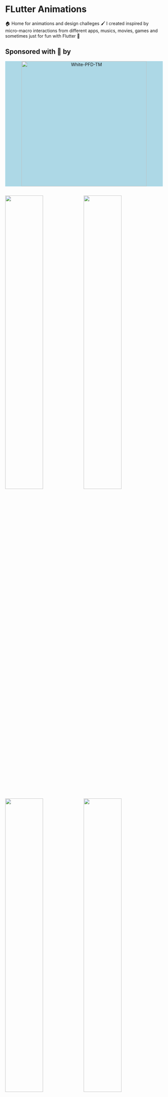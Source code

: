 # FLutter Animations

🏠 Home for animations and design challeges 🖌 I created inspired by micro-macro interactions from different apps, musics, movies, games and sometimes just for fun with Flutter 💙


<h2> Sponsored with 💙 by </h2>
<div align="center">
 <div style="background-color:lightblue">
    
<a  href="https://code.pieces.app/"><img width="400" alt="White-PFD-TM" src="https://user-images.githubusercontent.com/65209850/210824481-49e4b319-3a68-4cbd-98ec-43d07e35760f.png">
</a>
  </div>
</div>
<h2></h2>


<a target="_blank" href="https://github.com/rutvik110/Flutter-Animations/tree/master/lib/flutter_design_challenges/star_wars_intro_theme"><img src="https://media3.giphy.com/media/zeXhCh9eL9LzoaOdzL/giphy.gif" width="49%"></a>
<a target="_blank" href="https://github.com/rutvik110/Flutter-Animations/tree/master/lib/flutter_design_challenges/spotify_notifications_chips"><img src="https://media3.giphy.com/media/8WzFkyoYYHPVD1BHEx/giphy.gif" width="49%"></a>

<a target="_blank" href="https://github.com/rutvik110/Flutter-Animations/tree/master/lib/flutter_design_challenges/spotify_album_view"><img src="https://media3.giphy.com/media/n72MSudBc2KLkQu0yz/giphy.gif" width="49%"></a>
<a target="_blank" href="https://github.com/rutvik110/Flutter-Animations/tree/master/lib/flutter_design_challenges/marching_ants"><img src="https://media3.giphy.com/media/Y4zLMeIEul7dViJGrd/giphy.gif" width="49%"></a>



[Stripes Shader](https://github.com/rutvik110/Flutter-Animations/tree/master/lib/flutter_shaders/stripes_shader)

https://user-images.githubusercontent.com/65209850/196029076-c6548842-cbab-4632-b79f-fc3b2cde9150.mov



<a target="_blank" href="https://github.com/rutvik110/Flutter-Animations/tree/master/lib/flutter_design_challenges/logIn_concept"><img src="https://media3.giphy.com/media/5YQikLdRni4gC1OmcI/giphy.gif" width="49%"></a>
<a target="_blank" href="https://github.com/rutvik110/Flutter-Animations/tree/master/lib/flutter_design_challenges/floating_card"><img src="https://media3.giphy.com/media/iHdf2ZiGbpDdI5sztC/giphy.gif" width="49%"></a>

[Stacked Pictures](https://github.com/rutvik110/Flutter-Animations/tree/master/lib/flutter_design_challenges/pictures_stack)

https://user-images.githubusercontent.com/65209850/197038505-d71171c6-487b-4d1d-8532-47022c966966.mov

<a target="_blank" href="https://github.com/rutvik110/Flutter-Animations/tree/master/lib/maths_meet_flutter/enlightened_heart"><img src="https://media3.giphy.com/media/fzoM7S1sKxTJGJF694/giphy.gif" width="49%"></a>
<a target="_blank" href="https://github.com/rutvik110/Flutter-Animations/tree/master/lib/maths_meet_flutter/clockwork"><img src="https://media3.giphy.com/media/d5GF90fNm83SFsQC0B/giphy.gif" width="49%"></a>

<a target="_blank" href="https://github.com/rutvik110/Flutter-Animations/tree/master/lib/flutter_design_challenges/item_info_multi_cards"><img src="https://media.giphy.com/media/y06TfpDdjp1pCoBgsN/giphy.gif" width="49%"></a>
<a target="_blank" href="https://github.com/rutvik110/Flutter-Animations/tree/master/lib/flutter_design_challenges/spotify_lyrics_hero_animation"><img src="https://media.giphy.com/media/uco6P6mZixFtZs9D16/giphy.gif" width="49%"></a>

<a target="_blank" href="https://github.com/rutvik110/Flutter-Animations/tree/master/lib/flutter_design_challenges/twitter_profile_scroll"><img src="https://media.giphy.com/media/EP4iS4RT411qqoIAY1/giphy.gif" width="49%"></a>


